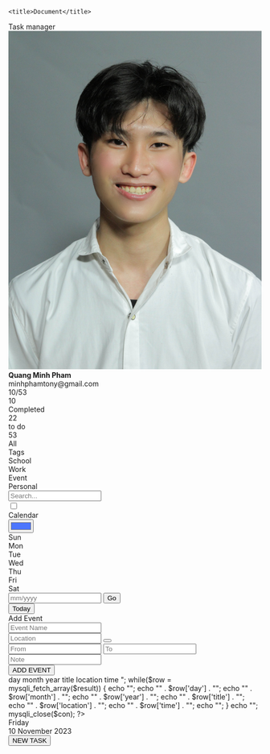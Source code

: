 <!DOCTYPE html>
<html lang="en">

<head>
    <meta charset="UTF-8">
    <meta http-equiv="X-UA-Compatible" content="IE=edge">
    <meta name="viewport" content="width=device-width, initial-scale=1.0">
    <script src="https://kit.fontawesome.com/e8ec9aa329.js" crossorigin="anonymous"></script>
    <link rel="stylesheet" href="style.css">

    <title>Document</title>
</head>

<body>
    <div class="container">
        <div class="profile-area">
            <div class="task-manager">Task manager</div>
            <div class="side-wrapper">
                <div class="user-profile">
                    <img src="user1.png" alt="user-image" class="user-image">
                    <div class="user-name">
                        <b>Quang Minh Pham</b>
                    </div>
                    <div class="user-email">minhphamtony@gmail.com</div>
                </div>
                <div class="user-notifications">
                    <div class="notify">
                        <i class="fa-sharp fa-solid fa-gear"></i>
                    </div>
                    <div class="notify alert">
                        <i class="fa-solid fa-envelope"></i>
                    </div>
                    <div class="notify alert">
                        <i class="fa-sharp fa-solid fa-bell"></i>
                    </div>
                </div>
                <div class="progress-status">10/53</div>
                <div class="progress">
                    <div class="progress-bar"></div>
                </div>
                <div class="task-status">
                    <div class="task-stat">
                        <div class="task-number">10</div>
                        <div class="task-condition">Completed</div>
                        <div class="task-tasks"></div>
                    </div>
                    <div class="task-stat">
                        <div class="task-number">22</div>
                        <div class="task-condition">to do</div>
                        <div class="task-tasks"></div>
                    </div>
                    <div class="task-stat">
                        <div class="task-number">53</div>
                        <div class="task-condition">All</div>
                        <div class="task-tasks"></div>
                    </div>
                </div>
            </div>
            <div class="side-wrapper">
                <div class="tag-title">Tags</div>
                <div class="tag-name">
                    <div class="tag">School</div>
                    <div class="tag">Work</div>
                    <div class="tag">Event</div>
                    <div class="tag">Personal</div>
                </div>
            </div>
        </div>
        <div class="main-area">
            <div class="header">
                <div class="search-bar">
                    <!-- <i class="fa-solid fa-magnifying-glass"></i> -->
                    <input type="text" placeholder="Search...">
                </div>
                <div class="calendar-todolist">
                    <input type="checkbox" class="calendar-todolist-checkbox">
                    <div class="toggle-page">
                        <span>Calendar</span>
                    </div>
                    <div class="layer"></div>
                </div>
                <div class="color-menu">
                    <i class="fa-solid fa-paint-roller"></i>
                    <input type="color" value="#4d76fd" class="colorpicker">
                </div>
            </div>
            <div class="main-container">
                <div class="left-main-container">
                    <div class="clendar-container">
                        <div class="calendar">
                            <div class="month">
                                <i class="fas fa-angle-left prev"></i>
                                <div class="date"></div>
                                <i class="fas fa-angle-right next"></i>
                            </div>
                            <div class="weekdays">
                                <div>Sun</div>
                                <div>Mon</div>
                                <div>Tue</div>
                                <div>Wed</div>
                                <div>Thu</div>
                                <div>Fri</div>
                                <div>Sat</div>
                            </div>
                            <div class="days"></div>
                            <div class="goto-today">
                                <div class="goto">
                                    <input type="text" placeholder="mm/yyyy" class="date-input" />
                                    <button class="goto-btn">Go</button>
                                </div>
                                <button class="today-btn">Today</button>
                            </div>
                        </div>
                    </div>
                    <div class="add-event-wrapper  ">
                        <div class="add-event-header">
                            <div class="title">Add Event</div>
                            <i class="fas fa-times close"></i>
                        </div>
                        <div class="add-event-body">
                            <div class="add-event-input">
                                <input type="text" placeholder="Event Name" class="event-name">
                            </div>
                            <div class="add-event-input">
                                <input id="pac-input"type="text" placeholder="Location" class="event-location">
                                <button class="add-event-btn-map " ><i class="fa-sharp fa-solid fa-location-dot"></i></button>
                                <div id="googleMap" class="map  ">
                                    <!-- <script>
                                        function myMap() {
                                        var mapProp= {
                                        center:new google.maps.LatLng(51.508742,-0.120850),
                                        zoom:5,
                                        };
                                        var map = new google.maps.Map(document.getElementById("googleMap"),mapProp);
                                        }
                                    </script> -->
                                    <!-- <script src="https://maps.googleapis.com/maps/api/js?key&callback=myMap"></script> -->
                                    <script
                                    src="https://maps.googleapis.com/maps/api/js?key=AIzaSyC69dkDskDMsxSvZiCqAd9thxLDBohuBJI&callback=initAutocomplete&libraries=places&v=weekly"
                                    defer
                                  ></script>
                                </div>
                            </div>
                            <div class="add-event-input">
                                <input type="text" placeholder="From" class="event-from">
                                <input type="text" placeholder="To" class="event-to">
                            </div>
                            <div class="add-event-input">
                                <input type="text" placeholder="Note" class="event-note">
                            </div>
                            <div class="add-event-footer">
                                <button class="add-event-btn">ADD EVENT</button>
                            </div>
                        </div>
                    </div>
                    <div class="todolist">
                        <div class="todolist-tab anim-y">
                        <?php
                            include_once ("db_config.php");
                            $con = mysqli_connect(DB_HOST, DB_USER, DB_PASS, DB_NAME, DB_CONNECTION);
                            $q = intval($_GET['q']);
                            if (!$con) {
                            die('Could not connect: ' . mysqli_connect_error());
                            }
                            mysqli_select_db($con,"ajax_demo");
                            $sql="SELECT * FROM events";
                            $result = mysqli_query($con,$sql);
                            echo "<table class='todolist-table' >
                            <tr>
                            <th>day</th>
                            <th>month</th>
                            <th>year</th>
                            <th>title</th>
                            <th>location</th>
                            <th>time</th>
                            </tr>";
                            while($row = mysqli_fetch_array($result)) {
                            echo "<tr>";
                            echo "<td>" . $row['day'] . "</td>";
                            echo "<td>" . $row['month'] . "</td>";
                            echo "<td>" . $row['year'] . "</td>";
                            echo "<td>" . $row['title'] . "</td>";
                            echo "<td>" . $row['location'] . "</td>";
                            echo "<td>" . $row['time'] . "</td>";
                            echo "</tr>";
                            }
                            echo "</table>";
                            mysqli_close($con);
                            ?>
                        </div>                            
                    </div>
                </div>
                <div class="right-main-container">
                    <div class="today-date">
                        <div class="event-day">Friday</div>
                        <div class="event-date">10 November 2023</div>
                    </div>
                    <div class="events">
                    </div>
                    <button class="add-event">
                        <!-- <i class="fas fa-plus"></i> -->
                        NEW TASK
                    </button>
                </div>
            </div>
        </div>
    </div>
    </div>
    </div>
    </div>
    <script src="script.js"></script>
</body>
</html>
<!-- style="color:black"
style="color:black"
style="color:black" -->
